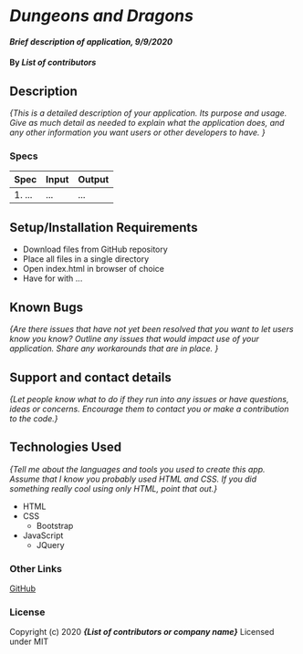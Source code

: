 # _Dungeons and Dragons_

#### _Brief description of application, 9/9/2020_

#### By _**List of contributors**_

## Description

_{This is a detailed description of your application. Its purpose and usage.  Give as much detail as needed to explain what the application does, and any other information you want users or other developers to have. }_

### Specs
| Spec | Input | Output |
| :-------------     | :------------- | :------------- |
|  1. ... | ... | ... |

## Setup/Installation Requirements

* Download files from GitHub repository
* Place all files in a single directory 
* Open index.html in browser of choice
* Have for with ...

## Known Bugs

_{Are there issues that have not yet been resolved that you want to let users know you know?  Outline any issues that would impact use of your application.  Share any workarounds that are in place. }_

## Support and contact details

_{Let people know what to do if they run into any issues or have questions, ideas or concerns.  Encourage them to contact you or make a contribution to the code.}_

## Technologies Used

_{Tell me about the languages and tools you used to create this app. Assume that I know you probably used HTML and CSS. If you did something really cool using only HTML, point that out.}_
* HTML
* CSS
  * Bootstrap
* JavaScript
  * JQuery

### Other Links
[GitHub](https://github.com/mmanchee)

### License

Copyright (c) 2020 **_{List of contributors or company name}_**
Licensed under MIT